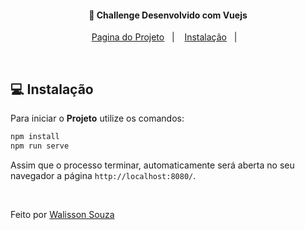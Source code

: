 <h4 align="center">
  🚀 Challenge Desenvolvido com Vuejs
</h4>

<p align="center">
  <a href="">Pagina do Projeto</a>&nbsp;&nbsp;&nbsp;|&nbsp;&nbsp;&nbsp;
  <a href="#-instalação">Instalação</a>&nbsp;&nbsp;&nbsp;|&nbsp;&nbsp;&nbsp;
  
</p>

<br>

## 💻 Instalação

Para iniciar o **Projeto** utilize os comandos:

```bash
npm install
npm run serve

```

Assim que o processo terminar, automaticamente será aberta no seu navegador a página `http://localhost:8080/`.

<br>

Feito por [Walisson Souza](https://github.com/walisson27)
